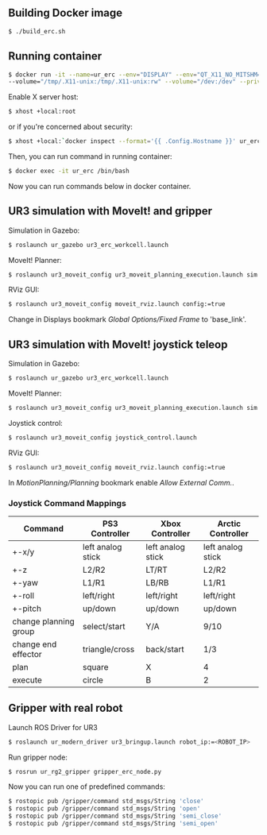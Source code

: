 ## Building Docker image

```sh
$ ./build_erc.sh 
```
## Running container

```sh 
$ docker run -it --name=ur_erc --env="DISPLAY" --env="QT_X11_NO_MITSHM=1"
--volume="/tmp/.X11-unix:/tmp/.X11-unix:rw" --volume="/dev:/dev" --privileged ur3_erc
```

Enable X server host:
```sh
$ xhost +local:root
```

or if you're concerned about security:
```sh
$ xhost +local:`docker inspect --format='{{ .Config.Hostname }}' ur_erc`
```

Then, you can run command in running container:
```sh 
$ docker exec -it ur_erc /bin/bash
```

Now you can run commands below in docker container.

## UR3 simulation with MoveIt! and gripper
Simulation in Gazebo:
```sh 
$ roslaunch ur_gazebo ur3_erc_workcell.launch 
```
MoveIt! Planner:
```sh 
$ roslaunch ur3_moveit_config ur3_moveit_planning_execution.launch sim:=true limited:=true
```
RViz GUI:
```sh 
$ roslaunch ur3_moveit_config moveit_rviz.launch config:=true
```

Change in Displays bookmark *Global Options/Fixed Frame* to 'base_link'.


## UR3 simulation with MoveIt! joystick teleop

Simulation in Gazebo:
```sh 
$ roslaunch ur_gazebo ur3_erc_workcell.launch
```
MoveIt! Planner:
```sh 
$ roslaunch ur3_moveit_config ur3_moveit_planning_execution.launch sim:=true limited:=true
```
Joystick control:
```sh 
$ roslaunch ur3_moveit_config joystick_control.launch 
```

RViz GUI:
```sh 
$ roslaunch ur3_moveit_config moveit_rviz.launch config:=true
```
In *MotionPlanning/Planning* bookmark enable *Allow External Comm.*. 

### Joystick Command Mappings
| Command               | PS3 Controller |       Xbox Controller  |     Arctic Controller |
| --- | --- | --- |--- |
|+-x/y |                  left analog stick |    left analog stick     | left analog stick |
|+-z |                      L2/R2 |               LT/RT                 |L2/R2|
|+-yaw             |      L1/R1 |               LB/RB              |   L1/R1 |
|+-roll             |     left/right |           left/right     |       left/right |
|+-pitch             |    up/down     |         up/down          |     up/down |
|change planning group |  select/start |        Y/A               |    9/10 |
|change end effector    | triangle/cross    |   back/start         |   1/3 |
|plan                   | square            |   X               |      4 |
|execute                | circle            |   B                |     2 |


## Gripper with real robot
Launch ROS Driver for UR3
```sh 
$ roslaunch ur_modern_driver ur3_bringup.launch robot_ip:=<ROBOT_IP>
```
Run gripper node:
```sh 
$ rosrun ur_rg2_gripper gripper_erc_node.py
```
Now you can run one of predefined commands:
```sh
$ rostopic pub /gripper/command std_msgs/String 'close'
$ rostopic pub /gripper/command std_msgs/String 'open'
$ rostopic pub /gripper/command std_msgs/String 'semi_close'
$ rostopic pub /gripper/command std_msgs/String 'semi_open'
```

